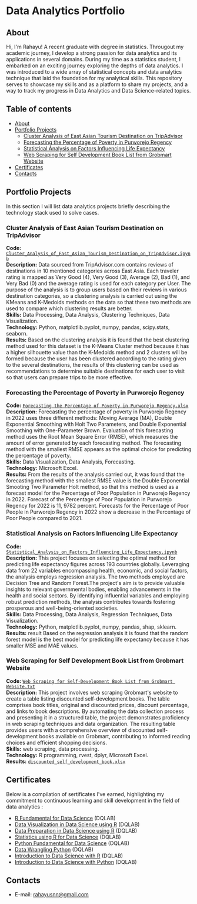 # Data Analytics Portfolio 

## About

Hi, I'm Rahayu! A recent graduate with degree in statistics. Througout my academic journey, I develop a strong passion for data analytics and its applications in several domains. During my time as a statistics student, I embarked on an exciting journey exploring the depths of data analytics. I was introduced to a wide array of statistical concepts and data analytics technique that laid the foundation for my analytical skills. This repository serves to showcase my skills and as a platform to share my projects, and a way to track my progress in Data Analytics and Data Science-related topics.  

## Table of contents
- [About](#about)
- [Portfolio Projects](#portfolio-projects)
	+ [Cluster Analysis of East Asian Tourism Destination on TripAdvisor](#cluster-analysis-of-east-asian-tourism-destination-on-tripadvisor)
	+ [Forecasting the Percentage of Poverty in Purworejo Regency](#forecasting-the-percentage-of-poverty-in-purworejo-regency)
	+ [Statistical Analysis on Factors Influencing Life Expectancy](#statistical-analysis-on-factors-influencing-life-expectancy)
	+ [Web Scraping for Self Development Book List from Grobmart Website](#web-scraping-for-self-development-book-list-from-grobmart-website)
- [Certificates](#certificates)
- [Contacts](#contacts)

## Portfolio Projects
In this section I will list data analytics projects briefly describing the technology stack used to solve cases.

### Cluster Analysis of East Asian Tourism Destination on TripAdvisor
**Code:** [`Cluster_Analysis_of_East_Asian_Tourism_Destination_on_TripAdvisor.ipynb`](https://github.com/rahayuisna23/data_analytics_portofolio/blob/230298a56ef5cfdaabf0a790c8cfce440cbd12b7/Cluster_Analysis_of_East_Asian_Tourism_Destination_on_TripAdvisor.ipynb)    
**Description:** Data sourced from TripAdvisor.com contains reviews of destinations in 10 mentioned categories across East Asia. Each traveler rating is mapped as Very Good (4), Very Good (3), Average (2), Bad (1), and Very Bad (0) and the average rating is used for each category per User. The purpose of the analysis is to group users based on their reviews in various destination categories, so a clustering analysis is carried out using the KMeans and K-Medoids methods on the data so that these two methods are used to compare which clustering results are better.  
**Skills:** Data Processing, Data Analysis, Clustering Techniques, Data Visualization.  
**Technology:** Python, matplotlib.pyplot, numpy, pandas, scipy.stats, seaborn.  
**Results:** Based on the clustering analysis it is found that the best clustering method used for this dataset is the K-Means Cluster method because it has a higher silhouette value than the K-Medoids method and 2 clusters will be formed because the user has been clustered according to the rating given to the several destinations, the results of this clustering can be used as recommendations to determine suitable destinations for each user to visit so that users can prepare trips to be more effective. 

### Forecasting the Percentage of Poverty in Purworejo Regency
**Code:** [`Forecasting the Percentage of Poverty in Purworejo Regency.xlsx`](https://github.com/rahayuisna23/data_analytics_portofolio/blob/230298a56ef5cfdaabf0a790c8cfce440cbd12b7/Forecasting%20the%20Percentage%20of%20Poverty%20in%20Purworejo%20Regency.xlsx)       
**Description:** Forecasting the percentage of poverty in Purworejo Regency in 2022 uses three different methods: Moving Average (MA), Double Exponential Smoothing with Holt Two Parameters, and Double Exponential Smoothing with One-Parameter Brown. Evaluation of this forecasting method uses the Root Mean Square Error (RMSE), which measures the amount of error generated by each forecasting method. The forecasting method with the smallest RMSE appears as the optimal choice for predicting the percentage of poverty.   
**Skills:** Data Visualization, Data Analysis, Forecasting.    
**Technology:** Microsoft Excel.     
**Results:** From the results of the analysis carried out, it was found that the forecasting method with the smallest RMSE value is the Double Exponential Smooting Two Parameter Holt method, so that this method is used as a forecast model for the Percentage of Poor Population in Purworejo Regency in 2022. Forecast of the Percentage of Poor Population in Purworejo Regency for 2022 is 11, 9782 percent. Forecasts for the Percentage of Poor People in Purworejo Regency in 2022 show a decrease in the Percentage of Poor People compared to 2021.  

### Statistical Analysis on Factors Influencing Life Expectancy
**Code:** [`Statistical_Analysis_on_Factors_Influencing_Life_Expectancy.ipynb`](https://github.com/rahayuisna23/data_analytics_portofolio/blob/230298a56ef5cfdaabf0a790c8cfce440cbd12b7/Statistical_Analysis_on_Factors_Influencing_Life_Expectancy.ipynb)      
**Description:** This project focuses on selecting the optimal method for predicting life expectancy figures across 193 countries globally. Leveraging data from 22 variables encompassing health, economic, and social factors, the analysis employs regression analysis. The two methods employed are Decision Tree and Random Forest.The project's aim is to provide valuable insights to relevant governmental bodies, enabling advancements in the health and social sectors. By identifying influential variables and employing robust prediction methods, the analysis contributes towards fostering prosperous and well-being-oriented societies.     
**Skills:** Data Processing, Data Analysis, Regression Techniques, Data Visualization.      
**Technology:** Python, matplotlib.pyplot, numpy, pandas, shap, sklearn.   
**Results:** result Based on the regression analysis it is found that the random forest model is the best model for predicting life expectancy because it has smaller MSE and MAE values. 

### Web Scraping for Self Development Book List from Grobmart Website
**Code:** [`Web Scraping for Self-Development Book List from Grobmart Website.txt`](https://github.com/rahayuisna23/data_analytics_portofolio/blob/230298a56ef5cfdaabf0a790c8cfce440cbd12b7/Web%20Scraping%20for%20Self-Development%20Book%20List%20from%20Grobmart%20Website.txt)    
**Description:** This project involves web scraping Grobmart's website to create a table listing discounted self-development books. The table comprises book titles, original and discounted prices, discount percentage, and links to book descriptions. By automating the data collection process and presenting it in a structured table, the project demonstrates proficiency in web scraping techniques and data organization. The resulting table provides users with a comprehensive overview of discounted self-development books available on Grobmart, contributing to informed reading choices and efficient shopping decisions.    
**Skills:** web scraping, data processing.    
**Technology:** R programming, rvest, dplyr, Microsoft Excel.     
**Results:** [`discounted_self_development_book.xlsx`](https://github.com/rahayuisna23/data_analytics_portofolio/blob/230298a56ef5cfdaabf0a790c8cfce440cbd12b7/discounted_self_development_book.xlsx)   

## Certificates
Below is a compilation of sertificates I've earned, highlighting my commitment to continuous learning and skill development in the field of data analytics  :
- [R Fundamental for Data Science](https://academy.dqlab.id/Certificate_check/result/DQLABINTR1SJIBGF) (DQLAB)
- [Data Visualization in Data Science using R](https://academy.dqlab.id/Certificate_check/result/DQLABDTVISANSLDP) (DQLAB)
- [Data Preparation in Data Science using R](https://academy.dqlab.id/Certificate_check/result/DQLABDTWR1EHWIGS) (DQLAB)
- [Statistics using R for Data Science](https://academy.dqlab.id/Certificate_check/result/DQLABINTS1ISWUKT) (DQLAB)
- [Python Fundamental for Data Science](https://academy.dqlab.id/Certificate_check/result/DQLABINTP1DVDGMV) (DQLAB)
- [Data Wrangling Python](https://academy.dqlab.id/Certificate_check/result/DQLABDTWP1FIOPCB) (DQLAB)
- [Introduction to Data Science with R](https://academy.dqlab.id/Certificate_check/result/DQLABBGINRQTLIJL) (DQLAB)
- [Introduction to Data Science with Python](https://academy.dqlab.id/Certificate_check/result/DQLABINTP1TEIILH) (DQLAB)

## Contacts
- E-mail: rahayusnn@gmail.com
